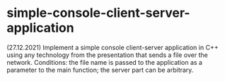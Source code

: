 # simple-console-client-server-application

(27.12.2021) Implement a simple console client-server application in C++ using any technology from the presentation that sends a file over the network. Conditions: the file name is passed to the application as a parameter to the main function; the server part can be arbitrary.
